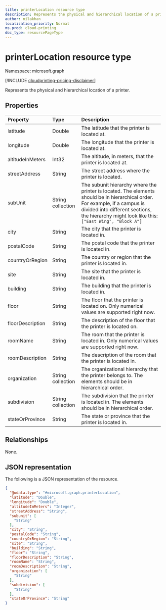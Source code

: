 ```yaml
---
title: printerLocation resource type
description: Represents the physical and hierarchical location of a printer.
author: nilakhan
localization_priority: Normal
ms.prod: cloud-printing
doc_type: resourcePageType
---
```


# printerLocation resource type

Namespace: microsoft.graph

[!INCLUDE [cloudprinting-pricing-disclaimer](../../includes/cloudprinting-pricing-disclaimer.md)]

Represents the physical and hierarchical location of a printer.

## Properties
|Property|Type|Description|
|:---|:---|:---|
|latitude|Double|The latitude that the printer is located at.|
|longitude|Double|The longitude that the printer is located at.|
|altitudeInMeters|Int32|The altitude, in meters, that the printer is located at.|
|streetAddress|String|The street address where the printer is located.|
|subUnit|String collection|The subunit hierarchy where the printer is located. The elements should be in hierarchical order. For example, if a campus is divided into different sections, the hierarchy might look like this: `["East Wing", "Block A"]`|
|city|String|The city that the printer is located in.|
|postalCode|String|The postal code that the printer is located in.|
|countryOrRegion|String|The country or region that the printer is located in.|
|site|String|The site that the printer is located in.|
|building|String|The building that the printer is located in.|
|floor|String|The floor that the printer is located on. Only numerical values are supported right now.|
|floorDescription|String|The description of the floor that the printer is located on.|
|roomName|String|The room that the printer is located in. Only numerical values are supported right now.|
|roomDescription|String|The description of the room that the printer is located in.|
|organization|String collection|The organizational hierarchy that the printer belongs to. The elements should be in hierarchical order.|
|subdivision|String collection|The subdivision that the printer is located in. The elements should be in hierarchical order.|
|stateOrProvince|String|The state or province that the printer is located in.|

## Relationships
None.

## JSON representation
The following is a JSON representation of the resource.
<!-- {
  "blockType": "resource",
  "@odata.type": "microsoft.graph.printerLocation"
}
-->
``` json
{
  "@odata.type": "#microsoft.graph.printerLocation",
  "latitude": "Double",
  "longitude": "Double",
  "altitudeInMeters": "Integer",
  "streetAddress": "String",
  "subunit": [
    "String"
  ],
  "city": "String",
  "postalCode": "String",
  "countryOrRegion": "String",
  "site": "String",
  "building": "String",
  "floor": "String",
  "floorDescription": "String",
  "roomName": "String",
  "roomDescription": "String",
  "organization": [
    "String"
  ],
  "subdivision": [
    "String"
  ],
  "stateOrProvince": "String"
}
```

